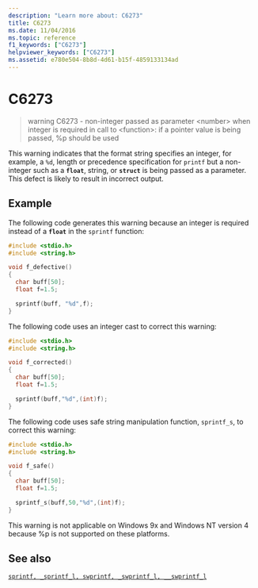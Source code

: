 ```yaml
---
description: "Learn more about: C6273"
title: C6273
ms.date: 11/04/2016
ms.topic: reference
f1_keywords: ["C6273"]
helpviewer_keywords: ["C6273"]
ms.assetid: e780e504-8b8d-4d61-b15f-4859133134ad
---
```

# C6273

> warning C6273 - non-integer passed as parameter \<number> when integer is required in call to \<function>: if a pointer value is being passed, %p should be used

This warning indicates that the format string specifies an integer, for example, a `%d`, length or precedence specification for `printf` but a non-integer such as a **`float`**, string, or **`struct`** is being passed as a parameter. This defect is likely to result in incorrect output.

## Example

The following code generates this warning because an integer is required instead of a **`float`** in the `sprintf` function:

```cpp
#include <stdio.h>
#include <string.h>

void f_defective()
{
  char buff[50];
  float f=1.5;

  sprintf(buff, "%d",f);
}
```

The following code uses an integer cast to correct this warning:

```cpp
#include <stdio.h>
#include <string.h>

void f_corrected()
{
  char buff[50];
  float f=1.5;

  sprintf(buff,"%d",(int)f);
}
```

The following code uses safe string manipulation function, `sprintf_s`, to correct this warning:

```cpp
#include <stdio.h>
#include <string.h>

void f_safe()
{
  char buff[50];
  float f=1.5;

  sprintf_s(buff,50,"%d",(int)f);
}
```

This warning is not applicable on Windows 9x and Windows NT version 4 because %p is not supported on these platforms.

## See also

[`sprintf, _sprintf_l, swprintf, _swprintf_l, __swprintf_l`](../c-runtime-library/reference/sprintf-sprintf-l-swprintf-swprintf-l-swprintf-l.md)
